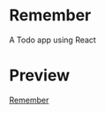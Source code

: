 # Remember
A Todo app using React

# Preview
<a href="https://ganeshmkumar.github.io/Remember/">Remember</a>
